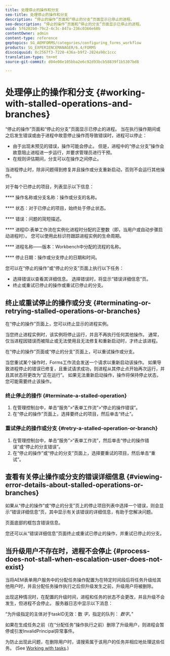 ```yaml
---
title: 处理停止的操作和分支
seo-title: 处理停止的操作和分支
description: “停止的操作”页面和“停止的分支”页面显示已停止的进程。
seo-description: “停止的操作”页面和“停止的分支”页面显示已停止的进程。
uuid: 5f6202b0-79c2-4c3c-847a-236c0366e60b
contentOwner: admin
content-type: reference
geptopics: SG_AEMFORMS/categories/configuring_forms_workflow
products: SG_EXPERIENCEMANAGER/6.4/FORMS
discoiquuid: 8c2567f3-7220-436a-b9f2-2824a98c1ccc
translation-type: tm+mt
source-git-commit: d04e08e105bba2e6c92d93bcb58839f1b5307bd8

---
```



# 处理停止的操作和分支 {#working-with-stalled-operations-and-branches}

“停止的操作”页面和“停止的分支”页面显示已停止的进程。 当在执行操作期间或之后发生错误或由于进程中故意停止操作而导致错误时，进程可以停止：

* 由于出现未预见的错误，操作可能会停止。 但是，进程中的“停止分支”操作会故意阻止进程进一步运行，并要求管理员进行干预。
* 在规则评估期间，分支可以在操作之间停止。

当进程停止时，除非问题得到修复并且操作或分支重新启动，否则不会运行其他操作。

对于每个已停止的项目，列表显示以下信息：

**** 操作名称或分支名称：操作或分支的名称。

**** 状态：对于已停止的项目，始终处于停止状态。

**** 错误：问题的简短描述。

**** 进程ID:表单工作流在实例化进程时分配的正整数（即，当用户或自动步骤启动进程时）。 您可以使用此标识符跟踪进程实例的生命周期。

**** 进程名称——版本：Workbench中分配的流程的名称。

**** 停止日期：操作或分支停止的日期和时间。

您可以在“停止的操作”或“停止的分支”页面上执行以下任务：

* 选择错误以查看其详细信息。 选择错误时，将显示“错误详细信息”页。
* 终止或重试已停止的操作或重试已停止的分支。

## 终止或重试停止的操作或分支 {#terminating-or-retrying-stalled-operations-or-branches}

在“停止的操作”页面上，您可以终止显示的进程实例。

当您终止进程实例时，该实例将停止运行，并且不再执行任何其他操作。 通常，仅当进程因错误而被阻止或无法使用且无法修复和重新启动时，才终止该进程。

在“停止的操作”页面或“停止的分支”页面上，可以重试操作或分支。

当您重试某个操作时，Forms工作流会发送一个请求以重新启动该操作。 如果导致进程停止的错误已修复，且重试请求成功，则进程从其停止点开始再次运行，并且其状态将更改为“正在运行”。 如果无法重新启动操作，操作将保持停止状态，您可能需要终止该操作。

### 终止停止的操作 {#terminate-a-stalled-operation}

1. 在管理控制台中，单击“服务”>“表单工作流”>“停止的操作错误”。
1. 在“停止的操作”页面上，选择要终止的项目，然后单击“终止”。

### 重试停止的操作或分支 {#retry-a-stalled-operation-or-branch}

1. 在管理控制台中，单击“服务”>“表单工作流”，然后单击“停止的操作错误”或“停止的分支错误”。
1. 在“停止的操作”或“停止的分支”页面上，选择要重试的项目，然后单击“重试”。

## 查看有关停止操作或分支的错误详细信息 {#viewing-error-details-about-stalled-operations-or-branches}

如果从“停止的操作”或“停止的分支”页上的停止项目列表中选择一个错误，则会显示“错误详细信息”页，其中显示有关该错误的详细信息，有助于您解决问题。

页面底部的框包含错误信息。

您还可以从“错误详细信息”页面终止或重试已停止的操作，并重试已停止的分支。

## 当升级用户不存在时，进程不会停止 {#process-does-not-stall-when-escalation-user-does-not-exist}

当将AEM表单用户服务中的分配任务操作配置为在特定时间段后将任务升级给其他用户时，并且分配任务操作执行之后但升级发生之前，升级用户将被删除。

出现这种情况时，在配置的升级时间，进程和任务的状态不会更改，并且升级不会发生，但进程不会停止。 服务器日志中显示以下消息：

“为升级指定的主体对于taskID无效：数 *字*，指定的队列： *数字*。”

如果在生成任务之前（在“分配任务”操作执行之前）删除了升级用户，则进程会暂停或引发InvalidPrincipal异常事件。

为防止出现此问题，在删除用户时，请搜索属于该用户的任务并相应地处理这些任务。 (See [Working with tasks](/help/forms/using/admin-help/tasks.md#working-with-tasks).)

